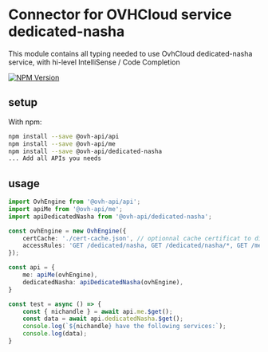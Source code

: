 # Connector for OVHCloud service dedicated-nasha

This module contains all typing needed to use OvhCloud dedicated-nasha service, with hi-level IntelliSense / Code Completion

[![NPM Version](https://img.shields.io/npm/v/@ovh-api/dedicated-nasha.svg?style=flat)](https://www.npmjs.org/package/@ovh-api/dedicated-nasha)

## setup

With npm:
````bash
npm install --save @ovh-api/api
npm install --save @ovh-api/me
npm install --save @ovh-api/dedicated-nasha
... Add all APIs you needs
````

## usage

````typescript
import OvhEngine from '@ovh-api/api';
import apiMe from '@ovh-api/me';
import apiDedicatedNasha from '@ovh-api/dedicated-nasha';

const ovhEngine = new OvhEngine({ 
    certCache: './cert-cache.json', // optionnal cache certificat to disk
    accessRules: 'GET /dedicated/nasha, GET /dedicated/nasha/*, GET /me', // optionnal limit the requested privileges.
});

const api = {
    me: apiMe(ovhEngine),
    dedicatedNasha: apiDedicatedNasha(ovhEngine),
}

const test = async () => {
    const { nichandle } = await api.me.$get();
    const data = await api.dedicatedNasha.$get();
    console.log(`${nichandle} have the following services:`);
    console.log(data);
}

````